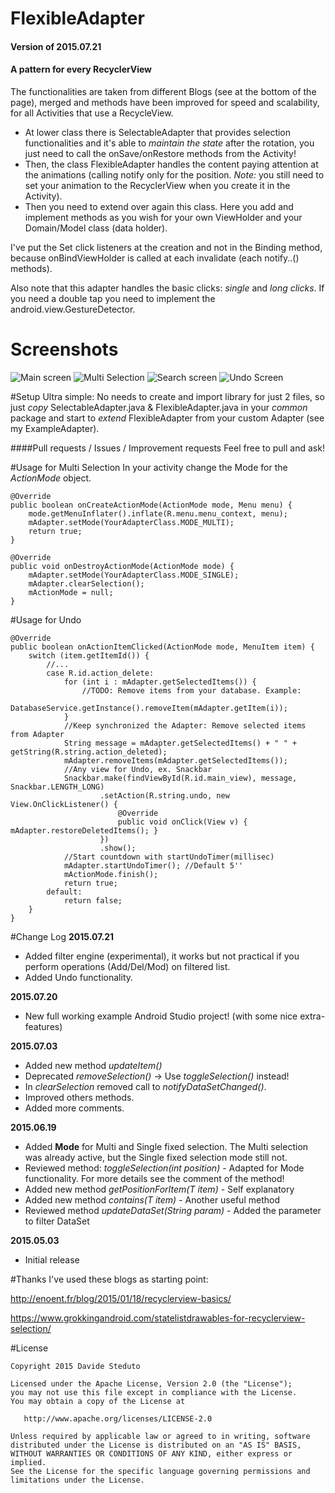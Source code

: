 # FlexibleAdapter
#### Version of 2015.07.21
#### A pattern for every RecyclerView

The functionalities are taken from different Blogs (see at the bottom of the page), merged and methods have been improved for speed and scalability, for all Activities that use a RecycleView.

* At lower class there is SelectableAdapter that provides selection functionalities and it's able to _maintain the state_ after the rotation, you just need to call the onSave/onRestore methods from the Activity!
* Then, the class FlexibleAdapter handles the content paying attention at the animations (calling notify only for the position. _Note:_ you still need to set your animation to the RecyclerView when you create it in the Activity).
* Then you need to extend over again this class. Here you add and implement methods as you wish for your own ViewHolder and your Domain/Model class (data holder).

I've put the Set click listeners at the creation and not in the Binding method, because onBindViewHolder is called at each invalidate (each notify..() methods).

Also note that this adapter handles the basic clicks: _single_ and _long clicks_. If you need a double tap you need to implement the android.view.GestureDetector.

# Screenshots
![Main screen](/screenshots/main_screen.png) ![Multi Selection](/screenshots/multi_selection.png)
![Search screen](/screenshots/search.png) ![Undo Screen](/screenshots/undo.png)

#Setup
Ultra simple:
No needs to create and import library for just 2 files, so just *copy* SelectableAdapter.java & FlexibleAdapter.java in your *common* package and start to *extend* FlexibleAdapter from your custom Adapter (see my ExampleAdapter).

####Pull requests / Issues / Improvement requests
Feel free to pull and ask!

#Usage for Multi Selection
In your activity change the Mode for the _ActionMode_ object.

	@Override
	public boolean onCreateActionMode(ActionMode mode, Menu menu) {
		mode.getMenuInflater().inflate(R.menu.menu_context, menu);
		mAdapter.setMode(YourAdapterClass.MODE_MULTI);
		return true;
	}

	@Override
	public void onDestroyActionMode(ActionMode mode) {
		mAdapter.setMode(YourAdapterClass.MODE_SINGLE);
		mAdapter.clearSelection();
		mActionMode = null;
	}

#Usage for Undo

	@Override
	public boolean onActionItemClicked(ActionMode mode, MenuItem item) {
		switch (item.getItemId()) {
			//...
			case R.id.action_delete:
				for (int i : mAdapter.getSelectedItems()) {
					//TODO: Remove items from your database. Example:
					DatabaseService.getInstance().removeItem(mAdapter.getItem(i));
				}
				//Keep synchronized the Adapter: Remove selected items from Adapter
				String message = mAdapter.getSelectedItems() + " " + getString(R.string.action_deleted);
				mAdapter.removeItems(mAdapter.getSelectedItems());
				//Any view for Undo, ex. Snackbar
				Snackbar.make(findViewById(R.id.main_view), message, Snackbar.LENGTH_LONG)
						.setAction(R.string.undo, new View.OnClickListener() {
							@Override
							public void onClick(View v) { mAdapter.restoreDeletedItems(); }
						})
						.show();
				//Start countdown with startUndoTimer(millisec)
				mAdapter.startUndoTimer(); //Default 5''
				mActionMode.finish();
				return true;
			default:
				return false;
		}
	}

#Change Log
**2015.07.21**
- Added filter engine (experimental), it works but not practical if you perform operations (Add/Del/Mod) on filtered list.
- Added Undo functionality.

**2015.07.20**
- New full working example Android Studio project! (with some nice extra-features)

**2015.07.03**
- Added new method _updateItem()_
- Deprecated _removeSelection()_ -> Use _toggleSelection()_ instead!
- In _clearSelection_ removed call to _notifyDataSetChanged()_.
- Improved others methods.
- Added more comments.

**2015.06.19**
- Added **Mode** for Multi and Single fixed selection. The Multi selection was already active, but the Single fixed selection mode still not.
- Reviewed method: _toggleSelection(int position)_ - Adapted for Mode functionality. For more details see the comment of the method!
- Added new method _getPositionForItem(T item)_ - Self explanatory
- Added new method _contains(T item)_ - Another useful method
- Reviewed method _updateDataSet(String param)_ - Added the parameter to filter DataSet

**2015.05.03**
- Initial release

#Thanks
I've used these blogs as starting point:

http://enoent.fr/blog/2015/01/18/recyclerview-basics/

https://www.grokkingandroid.com/statelistdrawables-for-recyclerview-selection/

#License

    Copyright 2015 Davide Steduto

    Licensed under the Apache License, Version 2.0 (the "License");
    you may not use this file except in compliance with the License.
    You may obtain a copy of the License at

       http://www.apache.org/licenses/LICENSE-2.0

    Unless required by applicable law or agreed to in writing, software
    distributed under the License is distributed on an "AS IS" BASIS,
    WITHOUT WARRANTIES OR CONDITIONS OF ANY KIND, either express or implied.
    See the License for the specific language governing permissions and
    limitations under the License.
